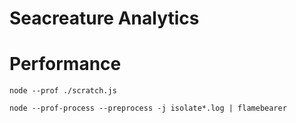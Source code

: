 # Seacreature Analytics

# Performance

`node --prof ./scratch.js`

`node --prof-process --preprocess -j isolate*.log | flamebearer`